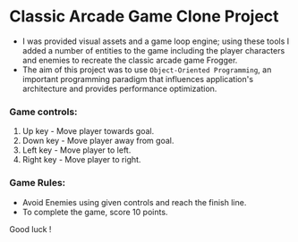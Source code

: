 # Classic Arcade Game Clone Project
* I was provided visual assets and a game loop engine; using these tools I added a number of entities to the game including the player characters and enemies to recreate the classic arcade game Frogger.
* The aim of this project was to use `Object-Oriented Programming`, an important programming paradigm that influences application's architecture and provides performance optimization.

### Game controls:
1. Up key - Move player towards goal.
2. Down key - Move player away from goal.
3. Left key - Move player to left.
4. Right key - Move player to right.

### Game Rules:
* Avoid Enemies using given controls and reach the finish line.
* To complete the game, score 10 points.

Good luck !
